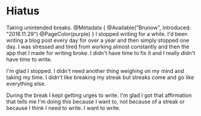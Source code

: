 # Hiatus
Taking unintended breaks.
@Metadata {
  @Available("Brunow", introduced: "2016.11.29")
  @PageColor(purple)
}
I stopped writing for a while. I'd been writing a blog post every day for over a year and then simply stopped one day. I was stressed and tired  from working almost constantly and then the app that I made for writing broke. I didn't have time to fix it and I really didn't have time to write.

I'm glad I stopped. I didn't need another thing weighing on my mind and taking my time. I didn't like breaking my streak but streaks come and go like everything else.

During the break I kept getting urges to write. I'm glad I got that affirmation that tells me I'm doing this because I want to, not because of a streak or because I think I need to write. I want to write.
